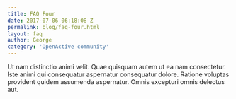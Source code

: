 ```yaml
---
title: FAQ Four
date: 2017-07-06 06:18:08 Z
permalink: blog/faq-four.html
layout: faq
author: George
category: 'OpenActive community'
---
```


Ut nam distinctio animi velit. Quae quisquam autem ut ea nam consectetur. Iste animi qui consequatur aspernatur consequatur dolore. Ratione voluptas provident quidem assumenda aspernatur. Omnis excepturi omnis delectus aut.